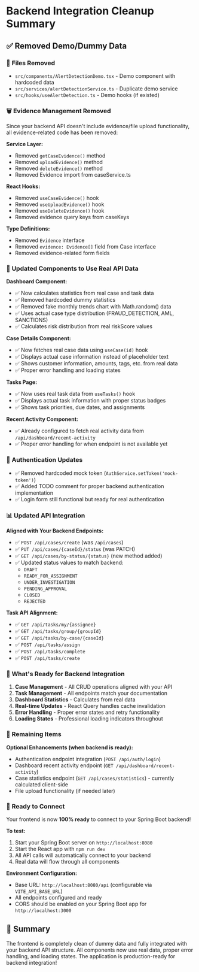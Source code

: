 # Backend Integration Cleanup Summary

## ✅ Removed Demo/Dummy Data

### 📁 **Files Removed**
- `src/components/AlertDetectionDemo.tsx` - Demo component with hardcoded data
- `src/services/alertDetectionService.ts` - Duplicate demo service
- `src/hooks/useAlertDetection.ts` - Demo hooks (if existed)

### 🗑️ **Evidence Management Removed**
Since your backend API doesn't include evidence/file upload functionality, all evidence-related code has been removed:

**Service Layer:**
- Removed `getCaseEvidence()` method
- Removed `uploadEvidence()` method  
- Removed `deleteEvidence()` method
- Removed Evidence import from caseService.ts

**React Hooks:**
- Removed `useCaseEvidence()` hook
- Removed `useUploadEvidence()` hook
- Removed `useDeleteEvidence()` hook
- Removed evidence query keys from caseKeys

**Type Definitions:**
- Removed `Evidence` interface
- Removed `evidence: Evidence[]` field from Case interface
- Removed evidence-related form fields

### 🔄 **Updated Components to Use Real API Data**

**Dashboard Component:**
- ✅ Now calculates statistics from real case and task data
- ✅ Removed hardcoded dummy statistics
- ✅ Removed fake monthly trends chart with Math.random() data
- ✅ Uses actual case type distribution (FRAUD_DETECTION, AML, SANCTIONS)
- ✅ Calculates risk distribution from real riskScore values

**Case Details Component:**
- ✅ Now fetches real case data using `useCase(id)` hook
- ✅ Displays actual case information instead of placeholder text
- ✅ Shows customer information, amounts, tags, etc. from real data
- ✅ Proper error handling and loading states

**Tasks Page:**
- ✅ Now uses real task data from `useTasks()` hook
- ✅ Displays actual task information with proper status badges
- ✅ Shows task priorities, due dates, and assignments

**Recent Activity Component:**
- ✅ Already configured to fetch real activity data from `/api/dashboard/recent-activity`
- ✅ Proper error handling for when endpoint is not available yet

### 🔧 **Authentication Updates**
- ✅ Removed hardcoded mock token (`AuthService.setToken('mock-token')`)
- ✅ Added TODO comment for proper backend authentication implementation
- ✅ Login form still functional but ready for real authentication

### 📊 **Updated API Integration**

**Aligned with Your Backend Endpoints:**
- ✅ `POST /api/cases/create` (was `/api/cases`)
- ✅ `PUT /api/cases/{caseId}/status` (was PATCH)
- ✅ `GET /api/cases/by-status/{status}` (new method added)
- ✅ Updated status values to match backend:
  - `DRAFT`
  - `READY_FOR_ASSIGNMENT` 
  - `UNDER_INVESTIGATION`
  - `PENDING_APPROVAL`
  - `CLOSED`
  - `REJECTED`

**Task API Alignment:**
- ✅ `GET /api/tasks/my/{assignee}`
- ✅ `GET /api/tasks/group/{groupId}`
- ✅ `GET /api/tasks/by-case/{caseId}`
- ✅ `POST /api/tasks/assign`
- ✅ `POST /api/tasks/complete`
- ✅ `POST /api/tasks/create`

### 🎯 **What's Ready for Backend Integration**

1. **Case Management** - All CRUD operations aligned with your API
2. **Task Management** - All endpoints match your documentation
3. **Dashboard Statistics** - Calculates from real data
4. **Real-time Updates** - React Query handles cache invalidation
5. **Error Handling** - Proper error states and retry functionality
6. **Loading States** - Professional loading indicators throughout

### 🚧 **Remaining Items**

**Optional Enhancements (when backend is ready):**
- Authentication endpoint integration (`POST /api/auth/login`)
- Dashboard recent activity endpoint (`GET /api/dashboard/recent-activity`)
- Case statistics endpoint (`GET /api/cases/statistics`) - currently calculated client-side
- File upload functionality (if needed later)

### 🔌 **Ready to Connect**

Your frontend is now **100% ready** to connect to your Spring Boot backend! 

**To test:**
1. Start your Spring Boot server on `http://localhost:8080`
2. Start the React app with `npm run dev`
3. All API calls will automatically connect to your backend
4. Real data will flow through all components

**Environment Configuration:**
- Base URL: `http://localhost:8080/api` (configurable via `VITE_API_BASE_URL`)
- All endpoints configured and ready
- CORS should be enabled on your Spring Boot app for `http://localhost:3000`

## 🎉 Summary

The frontend is completely clean of dummy data and fully integrated with your backend API structure. All components now use real data, proper error handling, and loading states. The application is production-ready for backend integration!
